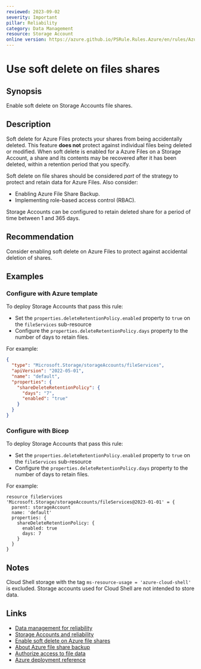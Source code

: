 ```yaml
---
reviewed: 2023-09-02
severity: Important
pillar: Reliability
category: Data Management
resource: Storage Account
online version: https://azure.github.io/PSRule.Rules.Azure/en/rules/Azure.Storage.FileShareSoftDelete/
---
```


# Use soft delete on files shares

## Synopsis

Enable soft delete on Storage Accounts file shares.

## Description

Soft delete for Azure Files protects your shares from being accidentally deleted.
This feature **does not** protect against individual files being deleted or modified.
When soft delete is enabled for a Azure Files on a Storage Account, a share and its contents may be recovered
after it has been deleted, within a retention period that you specify.

Soft delete on file shares should be considered _part_ of the strategy to protect and retain data for Azure Files.
Also consider:

- Enabling Azure File Share Backup.
- Implementing role-based access control (RBAC).

Storage Accounts can be configured to retain deleted share for a period of time between 1 and 365 days.

## Recommendation

Consider enabling soft delete on Azure Files to protect against accidental deletion of shares.

## Examples

### Configure with Azure template

To deploy Storage Accounts that pass this rule:

- Set the `properties.deleteRetentionPolicy.enabled` property to `true` on the `fileServices` sub-resource
- Configure the `properties.deleteRetentionPolicy.days` property to the number of days to retain files.

For example:

```json
{
  "type": "Microsoft.Storage/storageAccounts/fileServices",
  "apiVersion": "2022-05-01",
  "name": "default",
  "properties": {
    "shareDeleteRetentionPolicy": {
      "days": "7",
      "enabled": "true"
    }
  }
}
```

### Configure with Bicep

To deploy Storage Accounts that pass this rule:

- Set the `properties.deleteRetentionPolicy.enabled` property to `true` on the `fileServices` sub-resource
- Configure the `properties.deleteRetentionPolicy.days` property to the number of days to retain files.

For example:

```bicep
resource fileServices 'Microsoft.Storage/storageAccounts/fileServices@2023-01-01' = {
  parent: storageAccount
  name: 'default'
  properties: {
    shareDeleteRetentionPolicy: {
      enabled: true
      days: 7
    }
  }
}
```

## Notes

Cloud Shell storage with the tag `ms-resource-usage = 'azure-cloud-shell'` is excluded.
Storage accounts used for Cloud Shell are not intended to store data.

## Links

- [Data management for reliability](https://learn.microsoft.com/azure/well-architected/resiliency/data-management)
- [Storage Accounts and reliability](https://learn.microsoft.com/azure/well-architected/services/storage/storage-accounts/reliability)
- [Enable soft delete on Azure file shares](https://learn.microsoft.com/azure/storage/files/storage-files-prevent-file-share-deletion)
- [About Azure file share backup](https://learn.microsoft.com/azure/backup/azure-file-share-backup-overview)
- [Authorize access to file data](https://learn.microsoft.com/azure/storage/files/authorize-data-operations-portal)
- [Azure deployment reference](https://learn.microsoft.com/azure/templates/microsoft.storage/storageaccounts/fileservices)
